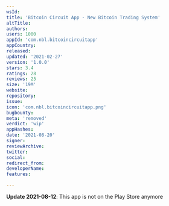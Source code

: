 ```yaml
---
wsId: 
title: 'Bitcoin Circuit App - New Bitcoin Trading System'
altTitle: 
authors: 
users: 1000
appId: 'com.nbl.bitcoincircuitapp'
appCountry: 
released: 
updated: '2021-02-27'
version: '1.0.0'
stars: 3.4
ratings: 28
reviews: 25
size: '19M'
website: 
repository: 
issue: 
icon: 'com.nbl.bitcoincircuitapp.png'
bugbounty: 
meta: 'removed'
verdict: 'wip'
appHashes: 
date: '2021-08-20'
signer: 
reviewArchive: 
twitter: 
social: 
redirect_from: 
developerName: 
features: 

---
```


**Update 2021-08-12**: This app is not on the Play Store anymore

